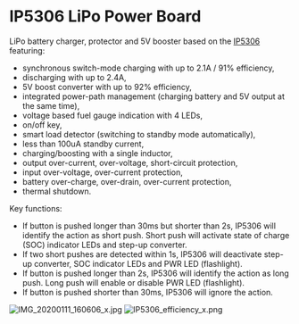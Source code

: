 # IP5306 LiPo Power Board

LiPo battery charger, protector and 5V booster based on the [IP5306](https://datasheet.lcsc.com/szlcsc/INJOINIC-IP5306_C181692.pdf) featuring:
- synchronous switch-mode charging with up to 2.1A / 91% efficiency,
- discharging with up to 2.4A,
- 5V boost converter with up to 92% efficiency,
- integrated power-path management (charging battery and 5V output at the same time),
- voltage based fuel gauge indication with 4 LEDs,
- on/off key,
- smart load detector (switching to standby mode automatically),
- less than 100uA standby current,
- charging/boosting with a single inductor,
- output over-current, over-voltage, short-circuit protection,
- input over-voltage, over-current protection,
- battery over-charge, over-drain, over-current protection,
- thermal shutdown.

Key functions:
- If button is pushed longer than 30ms but shorter than 2s, IP5306 will identify the action as short push. Short push will activate state of charge (SOC) indicator LEDs and step-up converter.
- If two short pushes are detected within 1s, IP5306 will deactivate step-up converter, SOC indicator LEDs and PWR LED (flashlight).
- If button is pushed longer than 2s, IP5306 will identify the action as long push. Long push will enable or disable PWR LED (flashlight).
- If button is pushed shorter than 30ms, IP5306 will ignore the action.

![IMG_20200111_160606_x.jpg](https://image.easyeda.com/pullimage/rxdgYDNxoOJD6VvLInlVP580dBqVBJwm64oJ3WG0.jpeg)
![IP5306_efficiency_x.png](https://image.easyeda.com/pullimage/wphHg653VxfUIUU01PYvrbN4pTR3UtEO0s1xtUJ8.png)
